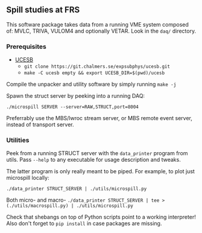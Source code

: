 ## Spill studies at FRS  

This software package takes data from a running VME system composed of: MVLC, TRIVA, VULOM4 and optionally VETAR.
Look in the `daq/` directory.

### Prerequisites
- [UCESB](https://git.chalmers.se/expsubphys/ucesb.git)
	- ``git clone https://git.chalmers.se/expsubphys/ucesb.git ``
	- ``make -C ucesb empty && export UCESB_DIR=$(pwd)/ucesb``

Compile the unpacker and utility software by simply running `make -j`

Spawn the struct server by peeking into a running DAQ:

``
./microspill SERVER --server=RAW,STRUCT,port=8004
``

Preferrably use the MBS/lwroc stream server, or MBS remote event server, instead of transport server. 

### Utilities
Peek from a running STRUCT server with the `data_printer` program from utils. Pass `--help` to any executable for
usage description and tweaks.

The latter program is only really meant to be piped. For example, to plot just microspill locally:

``
./data_printer STRUCT_SERVER | ./utils/microspill.py
``

Both micro- and macro-
``
./data_printer STRUCT_SERVER | tee >(./utils/macrospill.py) | ./utils/microspill.py
``

Check that shebangs on top of Python scripts point to a working interpreter!
Also don't forget to `pip install` in case packages are missing.
